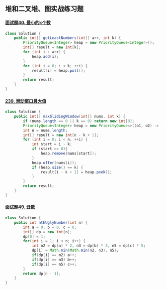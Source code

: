## 堆和二叉堆、图实战练习题

#### [面试题40. 最小的k个数](https://leetcode-cn.com/problems/zui-xiao-de-kge-shu-lcof/)

```java
class Solution {
    public int[] getLeastNumbers(int[] arr, int k) {
        PriorityQueue<Integer> heap = new PriorityQueue<Integer>();
        int[] result = new int[k]; 
        for (int i : arr) {
            heap.add(i);
        }
        for (int i = 0; i < k; ++i) {
            result[i] = heap.poll();
        }
        return result;
    }
}
```

#### [239. 滑动窗口最大值](https://leetcode-cn.com/problems/sliding-window-maximum/)

```java
class Solution {
    public int[] maxSlidingWindow(int[] nums, int k) {
        if (nums.length == 0 || k == 0) return new int[0];
        PriorityQueue<Integer> heap = new PriorityQueue<>((o1, o2) -> (o2 - o1));
        int n = nums.length;
        int[] result = new int[n - k + 1];
        for (int i = 0; i < n; ++i) {
            int start = i - k;
            if (start >= 0){
                heap.remove(nums[start]);
            }
            heap.offer(nums[i]);
            if (heap.size() == k) {
                result[i - k + 1] = heap.peek();
            }
        }
        return result;
    }
}
```



#### [面试题49. 丑数](https://leetcode-cn.com/problems/chou-shu-lcof/)

```java
class Solution {
    public int nthUglyNumber(int n) {
        int a = 0, b = 0, c = 0;
        int[] dp = new int[n];
        dp[0] = 1;
        for(int i = 1; i < n; i++) {
            int n2 = dp[a] * 2, n3 = dp[b] * 3, n5 = dp[c] * 5;
            dp[i] = Math.min(Math.min(n2, n3), n5);
            if(dp[i] == n2) a++;
            if(dp[i] == n3) b++;
            if(dp[i] == n5) c++;
        }
        return dp[n - 1];
    }
}
```

